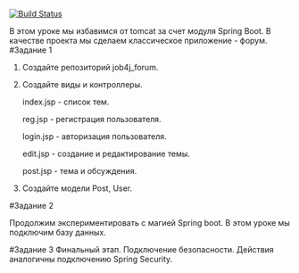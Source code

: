 [![Build Status](https://travis-ci.org/RomanRusanov/job4j_forum.svg?branch=master)](https://travis-ci.org/RomanRusanov/job4j_forum)

В этом уроке мы избавимся от tomcat за счет модуля Spring Boot.
В качестве проекта мы сделаем классическое приложение - форум.
#Задание 1

1. Создайте репозиторий job4j_forum.

2. Создайте виды и контроллеры.

    index.jsp - список тем.

    reg.jsp - регистрация пользователя.

    login.jsp - авторизация пользователя.

    edit.jsp - создание и редактирование темы.

    post.jsp - тема и обсуждения.

3. Создайте модели Post, User.

#Задание 2

Продолжим экспериментировать с магией Spring boot.
В этом уроке мы подключим базу данных.

#Задание 3
Финальный этап. Подключение безопасности.
Действия аналогичны подключению Spring Security.